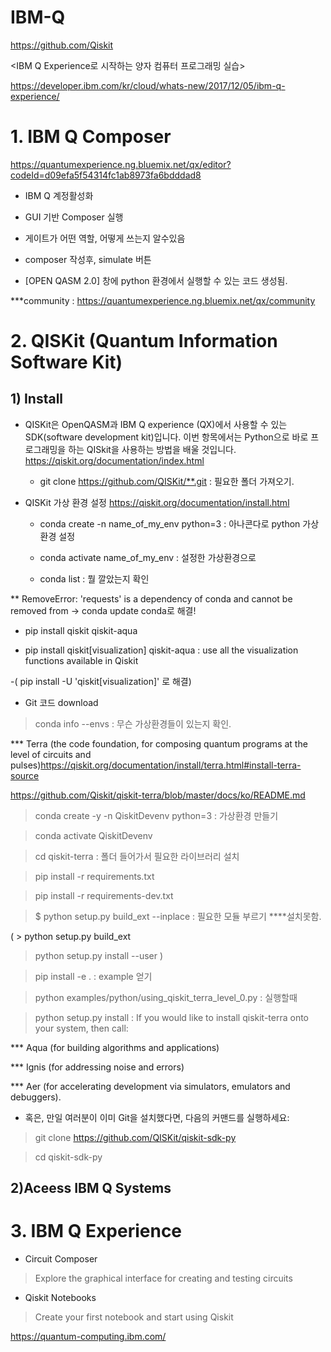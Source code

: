 # IBM-Q
<git-hub >

https://github.com/Qiskit

<IBM Q Experience로 시작하는 양자 컴퓨터 프로그래밍 실습>

https://developer.ibm.com/kr/cloud/whats-new/2017/12/05/ibm-q-experience/


# 1. IBM Q Composer

https://quantumexperience.ng.bluemix.net/qx/editor?codeId=d09efa5f54314fc1ab8973fa6bdddad8

- IBM Q 계정활성화

- GUI 기반 Composer 실행

- 게이트가 어떤 역할, 어떻게 쓰는지 알수있음

- composer 작성후, simulate 버튼

- [OPEN QASM 2.0] 창에 python 환경에서 실행할 수 있는 코드 생성됨.

***community : https://quantumexperience.ng.bluemix.net/qx/community


# 2. QISKit (Quantum Information Software Kit)

## 1) Install 

- QISKit은 OpenQASM과 IBM Q experience (QX)에서 사용할 수 있는 SDK(software development kit)입니다. 이번 항목에서는 Python으로 바로 프로그래밍을 하는 QISkit을 사용하는 방법을 배울 것입니다.
https://qiskit.org/documentation/index.html

  - git clone https://github.com/QISKit/**.git : 필요한 폴더 가져오기.

- QISKit 가상 환경 설정
https://qiskit.org/documentation/install.html
  - conda create -n name_of_my_env python=3 : 아나콘다로 python 가상 환경 설정

  - conda activate name_of_my_env : 설정한 가상환경으로  

  - conda list : 뭘 깔았는지 확인

** RemoveError: 'requests' is a dependency of conda and cannot be removed from -> conda update conda로 해결!

  - pip install qiskit qiskit-aqua

  - pip install qiskit[visualization] qiskit-aqua  : use all the visualization functions available in Qiskit 

  -( pip install -U 'qiskit[visualization]' 로 해결)


- Git 코드 download

> conda info --envs : 무슨 가상환경들이 있는지 확인.


*** Terra (the code foundation, for composing quantum programs at the level of circuits and pulses)https://qiskit.org/documentation/install/terra.html#install-terra-source

https://github.com/Qiskit/qiskit-terra/blob/master/docs/ko/README.md

> conda create -y -n QiskitDevenv python=3 : 가상환경 만들기

> conda activate QiskitDevenv



> cd qiskit-terra : 폴더 들어가서 필요한 라이브러리 설치

> pip install -r requirements.txt 

> pip install -r requirements-dev.txt


> $ python setup.py build_ext --inplace : 필요한 모듈 부르기  ****설치못함. 

( > python setup.py build_ext

 > python setup.py install --user )
 

>  pip install -e . : example 얻기

> python examples/python/using_qiskit_terra_level_0.py : 실행할때

> python setup.py install :  If you would like to install qiskit-terra onto your system, then call:


*** Aqua (for building algorithms and applications)

*** Ignis (for addressing noise and errors)

*** Aer (for accelerating development via simulators, emulators and debuggers).

- 혹은, 만일 여러분이 이미 Git을 설치했다면, 다음의 커맨드를 실행하세요:
> git clone https://github.com/QISKit/qiskit-sdk-py

> cd qiskit-sdk-py


## 2)Aceess IBM Q Systems 


# 3. IBM Q Experience

* Circuit Composer

> Explore the graphical interface for creating and testing circuits

* Qiskit Notebooks

> Create your first notebook and start using Qiskit

https://quantum-computing.ibm.com/
